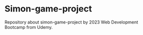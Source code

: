 # Simon-game-project
Repository about simon-game-project by 2023 Web Development Bootcamp from Udemy.
